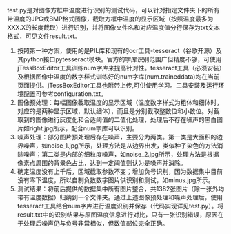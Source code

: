   test.py是对图像方框中温度进行识别的测试代码，可以针对指定文件夹下的所有带温度的JPG或BMP格式图像，截取方框中温度的显示区域（按照温度最多为XXX.X的长度截取）进行识别，并将图像文件名和对应温度值分行保存为txt文本格式，可见文件result.txt。  
  1. 按照第一种方案，使用的是PIL库和现有的ocr工具-tesseract（谷歌开源）及其python接口pytesseract模块。官方的字库识别范围广但精度不够，可使用jTessBoxEditor工具训练num字库来提高针对性。tesseract工具（必须安装）及根据图像中温度的数字样式训练好的num字库(num.traineddata)均在当前页面提供。jTessBoxEditor工具也附带上传,可供使用学习。工具安装及运行环境配置可参考configuration.txt。  
  2. 图像预处理：每幅图像截取温度的显示区域（温度数字样式为粗体和细体时，对应的是两种显示区域，默认细体），而且是分别截取整数位和小数位。对截取到的图像进行灰度化和合适阈值的二值化处理，处理后不存在噪声的黑白图片如right.jpg所示，配合num字库可以识别。 
  3. 噪声处理：部分图片预处理后存在噪声，主要分为两类。第一类是大面积的边界噪声，如noise_1.jpg所示，处理方法是从边界出发，类似种子染色的方法消除噪声；第二类是内部的细粒度噪声，如noise_2.jpg所示，处理方法是根据像素点周围的背景色占比，达到一定阈值则认为是噪声并消除。
  4. 确定温度没有上千后，区域截取参数不变；增加负号识别，因为数据集中目前没有零下温度，所以自制负数数字图片供识别和测试，如minus.jpg所示。 
  5. 测试结果：将前后提供的数据集中所有图片整合，共1382张图片（除一张外均带有温度数据）归纳到一个文件夹。通过上述图像预处理和噪声处理后，使用tesseract工具结合num字库进行温度识别并保存（代码实现详见test.py）。将result.txt中的识别结果与原图温度信息进行对比，只有一张识别错误，原因在于处理后噪声仍与负号非常相似，但数值部位完全正确。
